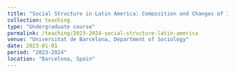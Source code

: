 ```yaml
---
title: "Social Structure in Latin America: Composition and Changes of Inequalities"
collection: teaching
type: "Undergraduate course"
permalink: /teaching/2023-2024-social-structure-latin-america
venue: "Universitat de Barcelona, Department of Sociology"
date: 2023-01-01
period: "2023-2024"
location: "Barcelona, Spain"
---
```

